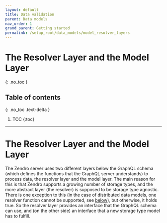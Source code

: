 ```yaml
---
layout: default
title: Data validation
parent: Data models
nav_order: 1
grand_parent: Getting started
permalink: /setup_root/data_models/model_resolver_layers
---
```



# The Resolver Layer and the Model Layer
{: .no_toc }


## Table of contents
{: .no_toc .text-delta }

1. TOC
{:toc}

---

# The Resolver Layer and the Model Layer

The Zendro server uses two different layers below the GraphQL schema (which defines the functions that the GraphQL server understands) to process data, the resolver layer and the model layer. The main reason for this is that Zendro supports a growing number of storage types, and the more abstract layer (the resolver) is supposed to be storage type agnostic. There is one exception to this (in the case of distributed data models, one resolver function cannot be supported, see [below](#pagination-types)), but otherwise, it holds true. So the resolver layer provides an interface that the GraphQL schema can use, and (on the other side) an interface that a new storage type model has to fulfill.